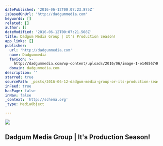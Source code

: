 ```yaml
---
datePublished: '2016-06-12T00:07:23.875Z'
isBasedOnUrl: 'http://dadgummedia.com'
keywords: []
related: []
author: []
dateModified: '2016-06-12T00:07:21.508Z'
title: Dadgum Media Group | It's Production Season!
app_links: []
publisher:
  url: 'http://dadgummedia.com'
  name: Dadgummedia
  favicon: >-
    http://dadgummedia.com/wp-content/uploads/2016/06/image-1-e1465674026374.jpeg
  domain: dadgummedia.com
description: ''
starred: true
sourcePath: _posts/2016-06-12-dadgum-media-group-or-its-production-season.md
inFeed: true
hasPage: false
inNav: false
_context: 'http://schema.org'
_type: MediaObject

---
```

<article style=""><img src="https://s3-us-west-2.amazonaws.com/the-grid-img/p/a5922f1b1a0c70d7ecefd9f45da7544a4d97321e.jpg" /><h1>Dadgum Media Group | It's Production Season!</h1></article>